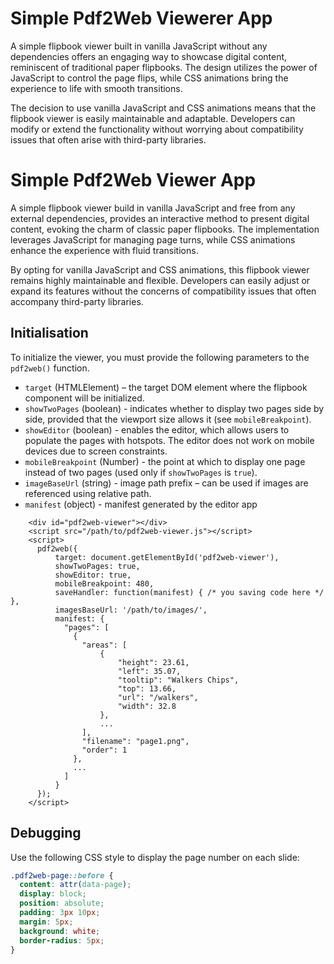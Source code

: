 # Simple Pdf2Web Viewerer App

A simple flipbook viewer built in vanilla JavaScript without any dependencies offers an engaging way to showcase digital content, reminiscent of traditional paper flipbooks. The design utilizes the power of JavaScript to control the page flips, while CSS animations bring the experience to life with smooth transitions.

The decision to use vanilla JavaScript and CSS animations means that the flipbook viewer is easily maintainable and adaptable. Developers can modify or extend the functionality without worrying about compatibility issues that often arise with third-party libraries.

# Simple Pdf2Web Viewer App

A simple flipbook viewer build in vanilla JavaScript and free from any external dependencies, provides an interactive method to present digital content, evoking the charm of classic paper flipbooks. The implementation leverages JavaScript for managing page turns, while CSS animations enhance the experience with fluid transitions.

By opting for vanilla JavaScript and CSS animations, this flipbook viewer remains highly maintainable and flexible. Developers can easily adjust or expand its features without the concerns of compatibility issues that often accompany third-party libraries.

## Initialisation

To initialize the viewer, you must provide the following parameters to the `pdf2web()` function.

- `target` (HTMLElement) – the target DOM element where the flipbook component will be initialized.
- `showTwoPages` (boolean) - indicates whether to display two pages side by side, provided that the viewport size allows it (see `mobileBreakpoint`).
- `showEditor` (boolean) - enables the editor, which allows users to populate the pages with hotspots. The editor does not work on mobile devices due to screen constraints.
- `mobileBreakpoint` (Number) - the point at which to display one page instead of two pages (used only if `showTwoPages` is `true`).
- `imageBaseUrl` (string) - image path prefix – can be used if images are referenced using relative path.
- `manifest` (object) - manifest generated by the editor app

```
    <div id="pdf2web-viewer"></div>
    <script src="/path/to/pdf2web-viewer.js"></script>
    <script>
      pdf2web({
          target: document.getElementById('pdf2web-viewer'),
          showTwoPages: true,
          showEditor: true,
          mobileBreakpoint: 480,
          saveHandler: function(manifest) { /* you saving code here */ },
          imagesBaseUrl: '/path/to/images/',
          manifest: {
            "pages": [
              {
                "areas": [
                    {
                        "height": 23.61,
                        "left": 35.07,
                        "tooltip": "Walkers Chips",
                        "top": 13.66,
                        "url": "/walkers",
                        "width": 32.8
                    },
                    ...
                ],
                "filename": "page1.png",
                "order": 1
              },
              ...
            ]
          }
      });
    </script>
```

## Debugging

Use the following CSS style to display the page number on each slide:

```css
.pdf2web-page::before {
  content: attr(data-page);
  display: block;
  position: absolute;
  padding: 3px 10px;
  margin: 5px;
  background: white;
  border-radius: 5px;
}
```
